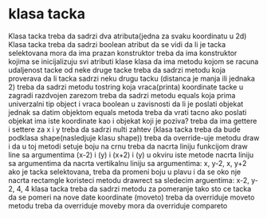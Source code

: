 # klasa tacka
Klasa tacka treba da sadrzi dva atributa(jedna za svaku koordinatu u 2d)
Klasa tacka treba da sadrzi boolean atribut da se vidi da li je tacka selektovana
mora da ima prazan konstruktor
treba da ima konstruktor kojima se inicijalizuju svi atributi klase
klasa da ima metodu kojom se racuna udaljenost tacke od neke druge tacke
treba da sadrzi metodu koja proverava da li tacka sadrzi neku drugu tacku (distanca je manja ili jednaka 2)
treba da sadrzi metodu tostring koja vraca(printa) koordinate tacke u zagradi razdvojen zarezom
treba da sadrzi metodu equals koja prima univerzalni tip object i vraca boolean u zavisnosti da li je poslati objekat jednak sa datim objektom
equals metoda treba da vrati tacno ako poslati objekat ima iste koordinate kao i objekat koji je poziva?
treba da ima gettere i settere za x i y
treba da sadrzi nulti zahtev (klasa tacka treba da bude podklasa shape(nasledjuje klasu shape))
treba da override-uje metodu draw i da u toj metodi setuje boju na crnu
treba da nacrta liniju funkcijom draw line sa argumentima (x-2) i (y) i (x+2) i (y)
u okviru iste metode nacrta liniju sa argumentima 
da nacrta vertikalnu liniju sa argumentima: x, y-2, x, y+2
ako je tacka selektovana, treba da promeni boju u plavu i da se oko nje nacrta rectamgle koristeci metodu drawrect sa sledecim arguentima: x-2, y-2, 4, 4
klasa tacka treba da sadrzi metodu za pomeranje tako sto ce tacka da se pomeri na nove date koordinate (moveto)
treba da overriduje moveto metodu
treba da overriduje moveby
mora da overriduje compareto